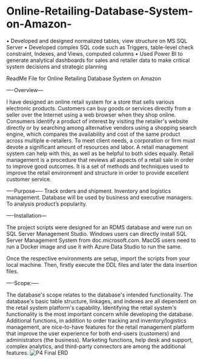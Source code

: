 # Online-Retailing-Database-System-on-Amazon-
• Developed and designed normalized tables, view structure on MS SQL Server
• Developed complex SQL code such as Triggers, table-level check constraint, Indexes, and Views, computed columns
• Used Power BI to generate analytical dashboards for sales and retailer data to make critical system decisions and
strategic planning

ReadMe File for Online Retailing Database System on Amazon 


—-Overview—

I have designed an online retail system for a store that sells various electronic products. Customers can buy goods or services directly from a seller over the Internet using a web browser when they shop online. Consumers identify a product of interest by visiting the retailer's website directly or by searching among alternative vendors using a shopping search engine, which compares the availability and cost of the same product across multiple e-retailers. To meet client needs, a corporation or firm must devote a significant amount of resources and labor. A retail management system can help with this, as well as be helpful to both sides equally. Retail management is a procedure that reviews all aspects of a retail sale in order to improve good outcomes. It is a set of methods and techniques used to improve the retail environment and structure in order to provide excellent customer service.


—-Purpose—-
Track orders and shipment.
Inventory and logistics management.
Database will be used by business and executive managers.
To analysis product’s popularity.




—-Installation—

The project scripts were designed for an RDMS database and were run on SQL Server Management Studio. Windows users can directly install SQL Server Management System from doc.microsoft.com. MacOS users need to run a Docker image and use it with Azure Data Studio to run the same.

Once the respective environments are setup, import the scripts from your local machine. Then, firstly execute the DDL files and later the data insertion files.



—-Scope:—-

The database's scope relates to the database's intended functionality. The database's basic table structure, linkages, and indexes are all dependent on the retail system platform's capability. Identifying the retail system's functionality is the most important concern while developing the database. Additional functions, in addition to order tracking and inventory/logistics management, are nice-to-have features for the retail management platform that improve the user experience for both end-users (customers) and administrators (the business). Marketing functions, help desk and support, complex analytics, and third-party connectors are among the additional features.
![P4 Final ERD](https://user-images.githubusercontent.com/90269638/153792127-326cf5fd-ea8f-4d0e-983d-3397f92aff7e.jpg)



